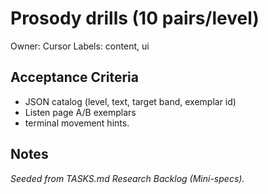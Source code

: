 # Prosody drills (10 pairs/level)

Owner: Cursor
Labels: content, ui

## Acceptance Criteria
- JSON catalog (level, text, target band, exemplar id)
- Listen page A/B exemplars
- terminal movement hints.

## Notes
_Seeded from TASKS.md Research Backlog (Mini-specs)._